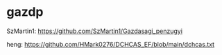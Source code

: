 # gazdp

SzMartin1: https://github.com/SzMartin1/Gazdasagi_penzugyi

heng: https://github.com/HMark0276/DCHCAS_EF/blob/main/dchcas.txt
